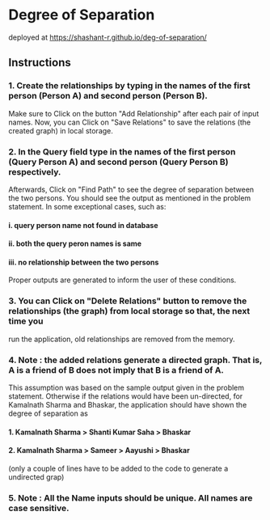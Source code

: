 # Degree of Separation
deployed at  https://shashant-r.github.io/deg-of-separation/
## Instructions 

### 1. Create the relationships by typing in the names of the first person (Person A) and second person (Person B).
   Make sure to Click on the button "Add Relationship" after each pair of input names. 
   Now, you can Click on "Save Relations" to save the relations (the created graph) in local storage.
### 2. In the Query field type in the names of the first person (Query Person A) and second person (Query Person B) respectively.
   Afterwards, Click on "Find Path" to see the degree of separation between the two persons. 
   You should see the output as mentioned in the problem statement. 
   In some exceptional cases, such as:
#### i. 	query person name not found in database
#### ii. 	both the query peron names is same
#### iii.	no relationship between the two persons
   Proper outputs are generated to inform the user of these conditions.
### 3. You can Click on "Delete Relations" button to remove the relationships (the graph) from local storage so that, the next time you 
   run the application, old relationships are removed from the memory. 

### 4. Note : the added relations generate a directed graph. That is, A is a friend of B does not imply that B is a friend of A.

This assumption was based on the sample output given in the problem statement. Otherwise if the relations would have been un-directed, 
for Kamalnath Sharma and Bhaskar, the application should have shown the degree of separation as 
#### 1. Kamalnath Sharma > Shanti Kumar Saha > Bhaskar
#### 2. Kamalnath Sharma > Sameer > Aayushi > Bhaskar

(only a couple of lines have to be added to the code to generate a undirected grap)

### 5. Note : All the Name inputs should be unique. All names are case sensitive. 
